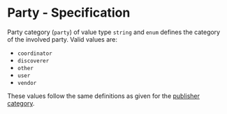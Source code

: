 # Party - Specification

Party category (`party`) of value type `string` and `enum` defines the category of the involved party. Valid values are:

* `coordinator`
* `discoverer`
* `other`
* `user`
* `vendor`

These values follow the same definitions as given for the [publisher category](document/publisher/category-spec.en.md).
